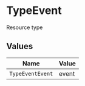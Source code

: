 # TypeEvent

Resource type


## Values

| Name             | Value            |
| ---------------- | ---------------- |
| `TypeEventEvent` | event            |